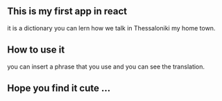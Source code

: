 
## This is my first app in react

it is a dictionary you can lern how we talk in Thessaloniki my home town.

## How to use it

you  can insert a phrase that you use and you can see the translation.

## Hope you find it cute ...
